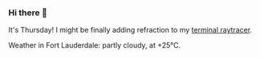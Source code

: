 ### Hi there :wave:

It's Thursday! I might be finally adding refraction to my [terminal raytracer](https://github.com/bewuethr/bash-raytracer).

Weather in Fort Lauderdale: partly cloudy, at +25°C.
